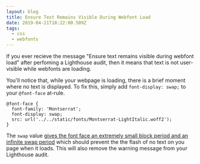 ```yaml
---
layout: blog
title: Ensure Text Remains Visible During Webfont Load
date: 2019-04-21T18:22:00.509Z
tags:
  - css
  - webfonts
---
```

If you ever recieve the message "Ensure text remains visible during webfont load" after perfoming a Lighthouse audit, then it means that text is not user-visible while webfonts are loading.

You'll notice that, while your webpage is loading, there is a brief moment where no text is displayed. To fix this, simply add `font-display: swap;` to your `@font-face` at-rule.

```css{3}
@font-face {
  font-family: 'Montserrat';
  font-display: swap;
  src: url('../../static/fonts/Montserrat-LightItalic.woff2');
}
```

The `swap` value [gives the font face an extremely small block period and an infinite swap period](https://developer.mozilla.org/en-US/docs/Web/CSS/@font-face/font-display#Values) which should prevent the the flash of no text on you page when it loads. This will also remove the warning message from your Lighthouse audit.
